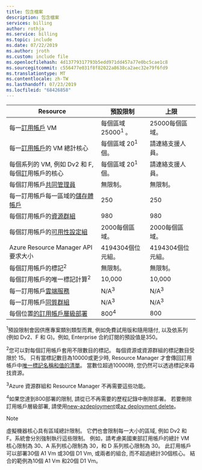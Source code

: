 ```yaml
---
title: 包含檔案
description: 包含檔案
services: billing
author: rothja
ms.service: billing
ms.topic: include
ms.date: 07/22/2019
ms.author: jroth
ms.custom: include file
ms.openlocfilehash: 4d13779317793b5edd971dd457a77e0bc5cae1c8
ms.sourcegitcommit: c556477e031f8f82022a8638ca2aec32e79f6fd9
ms.translationtype: MT
ms.contentlocale: zh-TW
ms.lasthandoff: 07/23/2019
ms.locfileid: "68426858"
---
```

| Resource | 預設限制 | 上限 |
| --- | --- | --- |
| 每一[訂用帳戶](../articles/billing-buy-sign-up-azure-subscription.md) VM |每個區域 25000<sup>1</sup> 。 |25000每個區域。 |
| 每一[訂用帳戶](../articles/billing-buy-sign-up-azure-subscription.md)的 VM 總計核心 |每個區域 20<sup>1</sup>個。 | 請連絡支援人員。 |
| 每個系列的 VM, 例如 Dv2 和 F, 每個[訂](../articles/billing-buy-sign-up-azure-subscription.md)用帳戶的核心 |每個區域 20<sup>1</sup>個。 | 請連絡支援人員。 |
| 每個訂用帳戶[共同管理員](../articles/billing-add-change-azure-subscription-administrator.md) |無限制。 |無限制。 |
| 每一訂用帳戶每一區域的[儲存體帳戶](../articles/storage/common/storage-quickstart-create-account.md) |250 |250 |
| 每個訂用帳戶的[資源群組](../articles/azure-resource-manager/resource-group-overview.md) |980 |980 |
| 每個訂用帳戶的[可用性設定組](../articles/virtual-machines/windows/manage-availability.md#configure-multiple-virtual-machines-in-an-availability-set-for-redundancy) |2000每個區域。 |2000每個區域。 |
| Azure Resource Manager API 要求大小 |4194304個位元組。 |4194304個位元組。 |
| 每個訂用帳戶的標記<sup>2</sup> |無限制。 |無限制。 |
| 每個訂用帳戶的唯一標記計算<sup>2</sup> | 10,000 | 10,000 |
| 每一訂用帳戶[雲端服務](../articles/cloud-services/cloud-services-choose-me.md) |N/A<sup>3</sup> |N/A<sup>3</sup> |
| 每一訂用帳戶[同質群組](../articles/virtual-network/virtual-networks-migrate-to-regional-vnet.md) |N/A<sup>3</sup> |N/A<sup>3</sup> |
| 每個位置[的訂用帳戶層級部署](../articles/azure-resource-manager/deploy-to-subscription.md) | 800<sup>4</sup> | 800 |

<sup>1</sup>預設限制會因供應專案類別類型而異, 例如免費試用版和隨用隨付, 以及依系列 (例如 Dv2、F 和 G)。例如, Enterprise 合約訂閱的預設值是350。

<sup>2</sup>您可以對每個訂用帳戶套用不限數目的標記。 每個資源或資源群組的標記數目受限於 15。 只有當標記數目為10000或更少時, Resource Manager 才會傳回訂用帳戶中[唯一標記名稱和值的清單](/rest/api/resources/tags)。 當數位超過10000時, 您仍然可以透過標記來尋找資源。  

<sup>3</sup>Azure 資源群組和 Resource Manager 不再需要這些功能。

<sup>4</sup>如果您達到800部署的限制, 請從已不再需要的歷程記錄中刪除部署。 若要刪除訂用帳戶層級部署, 請使用[new-azdeployment](/powershell/module/az.resources/Remove-AzDeployment)或[az deployment delete](/cli/azure/deployment?view=azure-cli-latest#az-deployment-delete)。

> [!NOTE]
> 虛擬機器核心具有區域總計限制。 它們也會限制每一大小的區域, 例如 Dv2 和 F。系統會分別強制執行這些限制。 例如，請考慮美國東部訂用帳戶的總計 VM 核心限制為 30、A 系列核心限制為 30，和 D 系列核心限制為 30。 此訂用帳戶可以部署30個 A1 Vm 或30個 D1 Vm, 或兩者的組合, 而不超過總計30個核心。 結合的範例為10個 A1 Vm 和20個 D1 Vm。  
> <!-- -->
> 
> 

